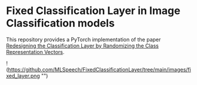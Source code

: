 # Fixed Classification Layer in Image Classification models

This repository provides a PyTorch implementation of the paper [Redesigning the Classification Layer by Randomizing the Class Representation Vectors](https://arxiv.org/abs/2011.08704).

!(https://github.com/MLSpeech/FixedClassificationLayer/tree/main/images/fixed_layer.png "")
